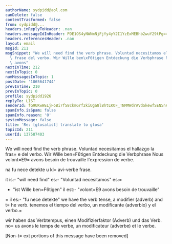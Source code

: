 ```yaml
---
authorName: sydpidd@aol.com
canDelete: false
contentTrasformed: false
from: sydpidd@...
headers.inReplyToHeader: .nan
headers.messageIdInHeader: PDE1OS4yNWNmNjFjYy4yY2I1YzExMEBhb2wuY29tPg==
headers.referencesHeader: .nan
layout: email
msgId: 211
msgSnippet: "We will need find the verb phrase. Voluntad necesitamos el hallazgo la\
  \ frase del verbo. Wir Wille ben\xF6tigen Entdeckung die Verbphrase Nous volont\xE9\
  \ avons"
nextInTime: 212
nextInTopic: 0
numMessagesInTopic: 1
postDate: '1065641744'
prevInTime: 210
prevInTopic: 0
profile: sydpidd1926
replyTo: LIST
senderId: fG9UKwWELjFoBi7fS8ckmGrf2kiUga8lBhtLKOF_TNMMWdrAVdSkewfSEN5nK5vRolzZjcHC
spamInfo.isSpam: false
spamInfo.reason: '0'
systemMessage: false
title: 'Re: [glosalist] translate to glosa'
topicId: 211
userId: 137587403
---
```


We will need find the verb phrase.
Voluntad necesitamos el hallazgo la fras=
e del verbo.
Wir Wille ben=F6tigen Entdeckung die Verbphrase
Nous volont=E9=
 avons besoin de trouvaille l'expression de verbe.

na fu nece detekte u kl=
avi-verbe frase. 

it is:- "will need find"
es:- "Voluntad necesitamos"
es:=
- "ist Wille ben=F6tigen"
il est:- "volont=E9 avons besoin de trouvaille"

=
il es:- "fu nece detekte"
we have the verb tense, a modifier (adverb) and t=
he verb.
tenemos el tiempo del verbo, un modificante (adverbio) y el verbo.=

wir haben das Verbtempus, einen Modifizierfaktor (Adverb) und das
Verb.
no=
us avons le temps de verbe, un modificateur (adverbe) et le verbe.


[Non-t=
ext portions of this message have been removed]



